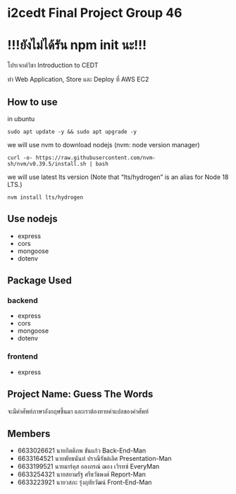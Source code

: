 # i2cedt Final Project Group 46
<h1>!!!ยังไม่ได้รัน npm init นะ!!!</h1>
<p>โปรเจกต์วิชา Introduction to CEDT</p>
<p>ทำ Web Application, Store และ Deploy ที่ AWS EC2</p>

## How to use
in ubuntu

```sudo apt update -y && sudo apt upgrade -y```

we will use nvm to download nodejs (nvm: node version manager)

```curl -o- https://raw.githubusercontent.com/nvm-sh/nvm/v0.39.5/install.sh | bash```

we will use latest lts version  (Note that “lts/hydrogen” is an alias for Node 18 LTS.)

```nvm install lts/hydrogen```

## Use nodejs
- express
- cors
- mongoose
- dotenv

## Package Used

### backend
- express
- cors
- mongoose
- dotenv

### frontend
- express

## Project Name: Guess The Words
<p>จะมีคำศัพท์ภาษาอังกฤษขึ้นมา และเราต้องทายคำแปลของคำศัพท์</p>

## Members
- 6633026621 นายกิตติภพ ขันแก้ว Back-End-Man
- 6633164521 นายพัทธนันท์ ปราณีรัชต์เลิศ Presentation-Man
- 6633199521 นายมาร์คุส อลงกรณ์ ฌอง เวิรทซ์ EveryMan
- 6633254321 นายสยามรัฐ ศรีธวัชพงศ์ Report-Man
- 6633223921 นายวสภะ รุ่งฤทัยวัฒน์ Front-End-Man
